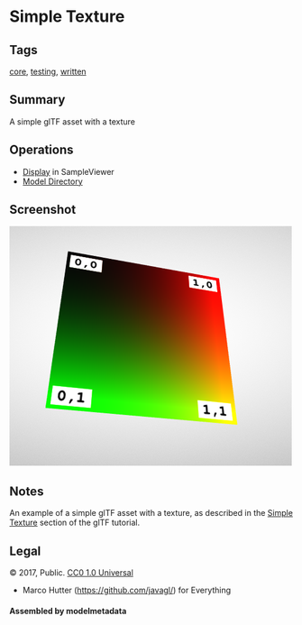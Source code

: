 # Simple Texture

## Tags

[core](../../Models-core.md), [testing](../../Models-testing.md), [written](../../Models-written.md)

## Summary

A simple glTF asset with a texture

## Operations

* [Display](https://github.khronos.org/glTF-Sample-Viewer-Release/?model=https://raw.GithubUserContent.com/KhronosGroup/glTF-Sample-Assets/main/./Models/SimpleTexture/glTF/SimpleTexture.gltf) in SampleViewer
* [Model Directory](./)

## Screenshot

![screenshot](screenshot/screenshot.png)

## Notes

An example of a simple glTF asset with a texture, as described
in the [Simple Texture](https://github.com/KhronosGroup/glTF-Tutorials/blob/master/gltfTutorial/gltfTutorial_013_SimpleTexture.md)
section of the glTF tutorial.



## Legal

&copy; 2017, Public. [CC0 1.0 Universal](https://creativecommons.org/publicdomain/zero/1.0/legalcode)

 - Marco Hutter (https://github.com/javagl/) for Everything

#### Assembled by modelmetadata